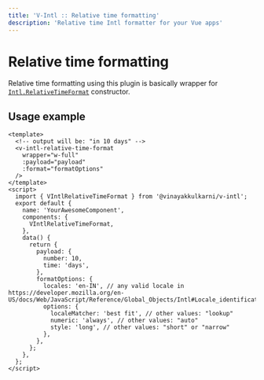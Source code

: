 ```yaml
---
title: 'V-Intl :: Relative time formatting'
description: 'Relative time Intl formatter for your Vue apps'
---
```


# Relative time formatting

Relative time formatting using this plugin is basically wrapper for [`Intl.RelativeTimeFormat`](https://developer.mozilla.org/en-US/docs/Web/JavaScript/Reference/Global_Objects/Intl/RelativeTimeFormat/RelativeTimeFormat) constructor.

## Usage example

```vue
<template>
  <!-- output will be: "in 10 days" -->
  <v-intl-relative-time-format
    wrapper="w-full"
    :payload="payload"
    :format="formatOptions"
  />
</template>
<script>
  import { VIntlRelativeTimeFormat } from '@vinayakkulkarni/v-intl';
  export default {
    name: 'YourAwesomeComponent',
    components: {
      VIntlRelativeTimeFormat,
    },
    data() {
      return {
        payload: {
          number: 10,
          time: 'days',
        },
        formatOptions: {
          locales: 'en-IN', // any valid locale in https://developer.mozilla.org/en-US/docs/Web/JavaScript/Reference/Global_Objects/Intl#Locale_identification_and_negotiation
          options: {
            localeMatcher: 'best fit', // other values: "lookup"
            numeric: 'always', // other values: "auto"
            style: 'long', // other values: "short" or "narrow"
          },
        },
      };
    },
  };
</script>
```
